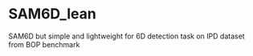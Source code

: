 # SAM6D_lean
SAM6D but simple and lightweight for 6D detection task on IPD dataset from BOP benchmark
